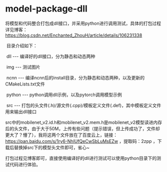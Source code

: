 # model-package-dll
​	将模型和代码整合打包成dll接口，并采用python进行调用测试，具体的打包过程详见博客：https://blog.csdn.net/Enchanted_ZhouH/article/details/106231338

​	目录介绍如下：

​			dll --- 编译好的dll接口，分为静态和动态两种

​			img --- 测试图片

​			ncnn --- 编译ncnn后的install目录，分为静态和动态两种，以及更新的CMakeLists.txt文件

​			python --- python调用dll示例，以及pytorch调用模型示例

​			src --- 打包的头文件(.h)/源文件(.cpp)/模板定义文件(.def)，其中模板定义文件用来输出dll接口

​	src中的mobilenet_v2.id.h和mobilenet_v2.mem.h是mobilenet_v2模型读进内存后的头文件，由于大于50M，上传有些问题（提示错误，但上传成功了，文件却更大了？懵了），我将这两个文件放在了百度云上，链接：https://pan.baidu.com/s/1ry6-NhlUfQeCwSbLuMsEZw ，提取码：2zpp ，下载后替换掉src下的模型头文件即可，省心~

​	打包过程见博客即可，直接使用编译好的dll进行测试可以使用python目录下的测试代码进行体验。